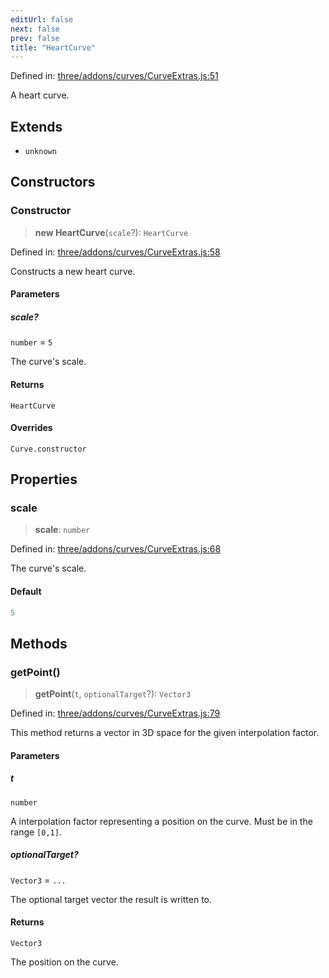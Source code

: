```yaml
---
editUrl: false
next: false
prev: false
title: "HeartCurve"
---
```


Defined in: [three/addons/curves/CurveExtras.js:51](https://github.com/DefinitelyMaybe/three-i18n/blob/fa57b79433d1c349ffb23a78727299c8d4190136/three/addons/curves/CurveExtras.js#L51)

A heart curve.

## Extends

- `unknown`

## Constructors

### Constructor

> **new HeartCurve**(`scale`?): `HeartCurve`

Defined in: [three/addons/curves/CurveExtras.js:58](https://github.com/DefinitelyMaybe/three-i18n/blob/fa57b79433d1c349ffb23a78727299c8d4190136/three/addons/curves/CurveExtras.js#L58)

Constructs a new heart curve.

#### Parameters

##### scale?

`number` = `5`

The curve's scale.

#### Returns

`HeartCurve`

#### Overrides

`Curve.constructor`

## Properties

### scale

> **scale**: `number`

Defined in: [three/addons/curves/CurveExtras.js:68](https://github.com/DefinitelyMaybe/three-i18n/blob/fa57b79433d1c349ffb23a78727299c8d4190136/three/addons/curves/CurveExtras.js#L68)

The curve's scale.

#### Default

```ts
5
```

## Methods

### getPoint()

> **getPoint**(`t`, `optionalTarget`?): `Vector3`

Defined in: [three/addons/curves/CurveExtras.js:79](https://github.com/DefinitelyMaybe/three-i18n/blob/fa57b79433d1c349ffb23a78727299c8d4190136/three/addons/curves/CurveExtras.js#L79)

This method returns a vector in 3D space for the given interpolation factor.

#### Parameters

##### t

`number`

A interpolation factor representing a position on the curve. Must be in the range `[0,1]`.

##### optionalTarget?

`Vector3` = `...`

The optional target vector the result is written to.

#### Returns

`Vector3`

The position on the curve.
